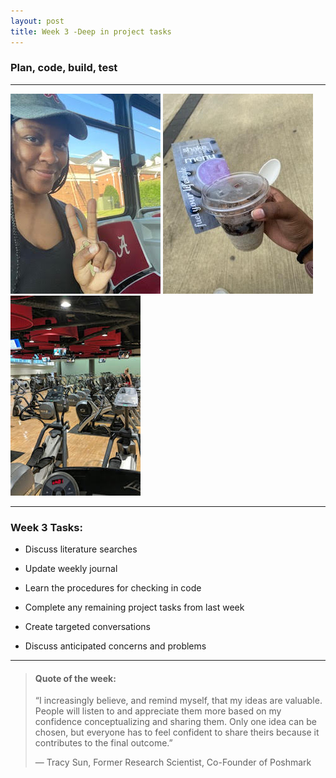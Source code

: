 ```yaml
---
layout: post
title: Week 3 -Deep in project tasks
---
```


### Plan, code, build, test

----

![uapwktwo1](/images/uapwktwo1.jpg) ![uapwktwo2](/images/uapwktwo2.jpg) ![uapwktwo3](/images/uapwktwo3.jpg)




----

### Week 3 Tasks:

- Discuss literature searches

- Update weekly journal  

- Learn the procedures for checking in code

- Complete any remaining project tasks from last week

- Create targeted conversations

- Discuss anticipated concerns and problems

----

> #### Quote of the week:
> “I increasingly believe, and remind myself, that my ideas are valuable. People will listen to and appreciate them more based on my confidence conceptualizing and sharing them. Only one idea can be chosen, but everyone has to feel confident to share theirs because it contributes to the final outcome.”
>
> — Tracy Sun, Former Research Scientist, Co-Founder of Poshmark
